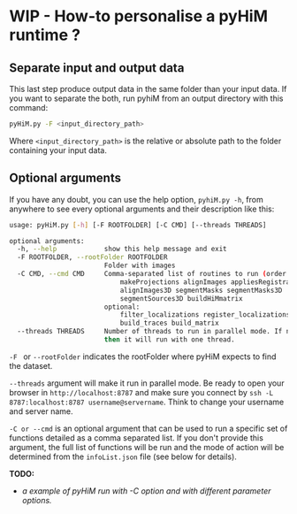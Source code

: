 # WIP - How-to personalise a pyHiM runtime ?

## Separate input and output data
This last step produce output data in the same folder than your input data. If you want to separate the both, run pyhiM from an output directory with this command:
```bash
pyHiM.py -F <input_directory_path>
```
Where `<input_directory_path>` is the relative or absolute path to the folder containing your input data.

## Optional arguments

If you have any doubt, you can use the help option, `pyhiM.py -h`, from anywhere to see every optional arguments and their description like this:
```sh
usage: pyHiM.py [-h] [-F ROOTFOLDER] [-C CMD] [--threads THREADS]

optional arguments:
  -h, --help            show this help message and exit
  -F ROOTFOLDER, --rootFolder ROOTFOLDER
                        Folder with images
  -C CMD, --cmd CMD     Comma-separated list of routines to run (order matters!):
                            makeProjections alignImages appliesRegistrations
                            alignImages3D segmentMasks segmentMasks3D
                            segmentSources3D buildHiMmatrix
                        optional:
                            filter_localizations register_localizations
                            build_traces build_matrix
  --threads THREADS     Number of threads to run in parallel mode. If none,
                        then it will run with one thread.
```



```-F ``` or ```--rootFolder``` indicates the rootFolder where pyHiM expects to find the dataset.

```--threads``` argument will make it run in parallel mode. Be ready to open your browser in ```http://localhost:8787``` and make sure you connect by ```ssh -L 8787:localhost:8787 username@servername```. Think to change your username and server name.

```-C or --cmd``` is an optional argument that can be used to run a specific set of functions detailed as a comma separated list. If you don't provide this argument, the full list of functions will be run and the mode of action will be determined from the ```infoList.json``` file (see below for details).

**TODO:**
- *a example of pyHiM run with -C option and with different parameter options.*